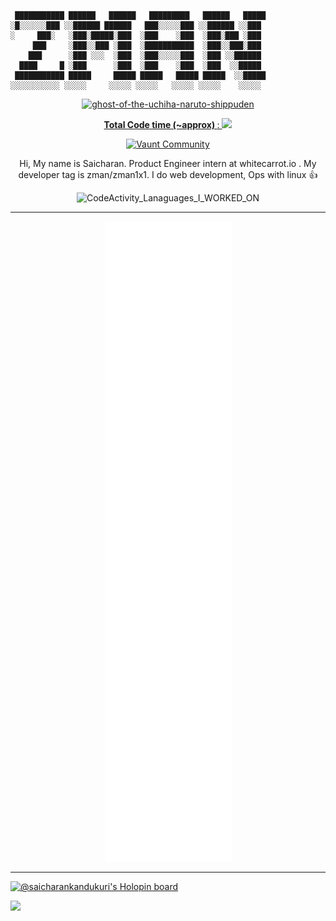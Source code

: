 ```
 ███████████ ██████   ██████   █████████   ██████   █████
░█░░░░░░███ ░░██████ ██████   ███░░░░░███ ░░██████ ░░███ 
░     ███░   ░███░█████░███  ░███    ░███  ░███░███ ░███ 
     ███     ░███░░███ ░███  ░███████████  ░███░░███░███ 
    ███      ░███ ░░░  ░███  ░███░░░░░███  ░███ ░░██████ 
  ████     █ ░███      ░███  ░███    ░███  ░███  ░░█████ 
 ███████████ █████     █████ █████   █████ █████  ░░█████
░░░░░░░░░░░ ░░░░░     ░░░░░ ░░░░░   ░░░░░ ░░░░░    ░░░░░ 
```
<a href="https://github.com/SaicharanKandukuri/Anime-gif-ReadMe">
<p align="center">
  <img height="200" src="https://github-readme-utils.vercel.app/api/gif/anime" alt="ghost-of-the-uchiha-naruto-shippuden" >
</p>
</a>
</div>


<a href="https://wakatime.com/@4da1d8cc-2bc6-4e31-a253-9f0f04e754be">
<p align="center">
<strong>Total Code time (~approx) </strong>: <img src="https://wakatime.com/badge/user/4da1d8cc-2bc6-4e31-a253-9f0f04e754be.svg">
</p>
</a>

<div align="center">

[![Vaunt Community](https://api.vaunt.dev/v1/github/entities/SaicharanKandukuri/badges/community)](https://community.vaunt.dev/board/SaicharanKandukuri)
</div>
<div align="center">
  


Hi, My name is Saicharan. Product Engineer intern at whitecarrot.io . My developer tag is zman/zman1x1. I do web development, Ops with linux :+1:


![CodeActivity_Lanaguages_I_WORKED_ON](https://wakatime.com/share/@zman_1x1/2f2c45ac-80c6-4b97-902e-751f23320094.svg)

<hr>
</div>
<!-- add more on discord SaicharanKandukuri#3741 👌-->
<p align="center">
<img src="github-metrics.svg" >
</p>

<hr>

[![@saicharankandukuri's Holopin board](https://holopin.io/api/user/board?user=saicharankandukuri)](https://holopin.io/@saicharankandukuri)

</a>
<a href="https://visitorbadge.io/status?path=https%3A%2F%2Fgithub.com%2FSaicharanKandukuri" target="_blank"><img src="https://api.visitorbadge.io/api/combined?path=https%3A%2F%2Fgithub.com%2FSaicharanKandukuri&label=%F0%9F%93%B8+%E3%83%93%E3%82%B8%E3%82%BF%E3%83%BC%E3%82%BA%20(VISITORS)&countColor=%23ba68c8" align="left"></a>
